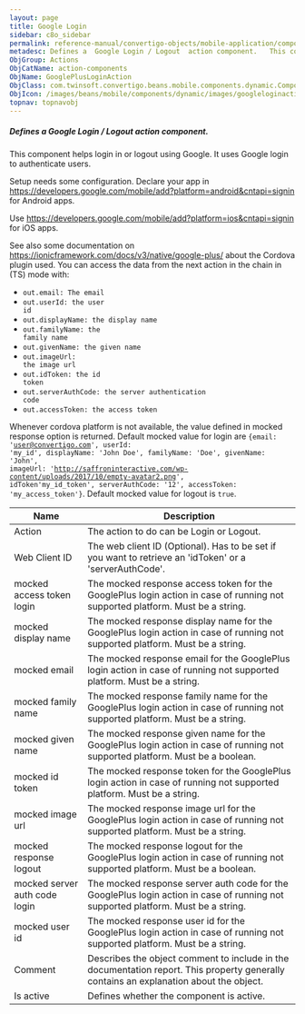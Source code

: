 ```yaml
---
layout: page
title: Google Login
sidebar: c8o_sidebar
permalink: reference-manual/convertigo-objects/mobile-application/components/action-components/google-login/
metadesc: Defines a  Google Login / Logout  action component.   This component helps login in or logout using Google. It uses Google login to authenticate users
ObjGroup: Actions
ObjCatName: action-components
ObjName: GooglePlusLoginAction
ObjClass: com.twinsoft.convertigo.beans.mobile.components.dynamic.ComponentManager$1
ObjIcon: /images/beans/mobile/components/dynamic/images/googleloginaction_color_32x32.png
topnav: topnavobj
---
```

##### Defines a <i>Google Login / Logout</i> action component. 
 This component helps login in or logout using Google. It uses Google login to authenticate users.

Setup needs some configuration. Declare your app in <a target='_blank' href='https://developers.google.com/mobile/add?platform=android&cntapi=signin'>https://developers.google.com/mobile/add?platform=android&cntapi=signin</a> for Android apps.

Use <a href='https://developers.google.com/mobile/add?platform=ios&cntapi=signin' target='_blank'>https://developers.google.com/mobile/add?platform=ios&cntapi=signin</a> for iOS apps.

See also some documentation on <a target='_blank' href='https://ionicframework.com/docs/v3/native/google-plus/'>https://ionicframework.com/docs/v3/native/google-plus/</a> about the Cordova plugin used.
 You can access the data from the next action in the chain in (TS) mode with:

<code><ul><li>out.email: The email</li><li>out.userId: the user id</li><li>out.displayName: the display name</li><li>out.familyName: the family name</li><li>out.givenName: the given name</li><li>out.imageUrl: the image url</li><li>out.idToken: the id token</li><li>out.serverAuthCode: the server authentication code</li><li>out.accessToken: the access token</li></ul></code>
 Whenever cordova platform is not available, the value defined in mocked response option is returned.
 Default mocked value for login are <code>{email: 'user@convertigo.com', userId: 'my_id', displayName: 'John Doe', familyName: 'Doe', givenName: 'John', imageUrl: 'http://saffroninteractive.com/wp-content/uploads/2017/10/empty-avatar2.png', idToken'my_id_token', serverAuthCode: '12', accessToken: 'my_access_token'}</code>.
 Default mocked value for logout is <code>true</code>.

Name | Description 
--- | ---
Action | The action to do can be Login or Logout.
Web Client ID | The web client ID (Optional). Has to be set if you want to retrieve an 'idToken' or a 'serverAuthCode'.
mocked access token login | The mocked response access token for the GooglePlus login action in case of running not supported platform. Must be a string.
mocked display name | The mocked response display name for the GooglePlus login action in case of running not supported platform. Must be a string.
mocked email | The mocked response email for the GooglePlus login action in case of running not supported platform. Must be a string.
mocked family name | The mocked response family name for the GooglePlus login action in case of running not supported platform. Must be a string.
mocked given name | The mocked response given name for the GooglePlus login action in case of running not supported platform. Must be a boolean.
mocked id token | The mocked response token for the GooglePlus login action in case of running not supported platform. Must be a string.
mocked image url | The mocked response image url for the GooglePlus login action in case of running not supported platform. Must be a string.
mocked response logout | The mocked response logout for the GooglePlus login action in case of running not supported platform. Must be a boolean.
mocked server auth code login | The mocked response server auth code for the GooglePlus login action in case of running not supported platform. Must be a string.
mocked user id | The mocked response user id for the GooglePlus login action in case of running not supported platform. Must be a string.
Comment | Describes the object comment to include in the documentation report.  This property generally contains an explanation about the object. 
Is active | Defines whether the component is active. 

